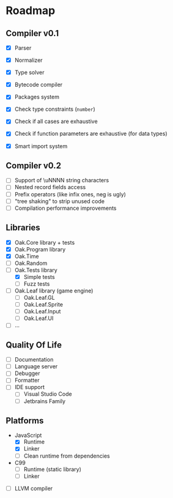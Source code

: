 # Roadmap

## Compiler v0.1
* [x] Parser
* [x] Normalizer
* [x] Type solver
* [x] Bytecode compiler
* [x] Packages system
* [x] Check type constraints (`number`)
* [x] Check if all cases are exhaustive
* [x] Check if function parameters are exhaustive (for data types)
* [x] Smart import system


## Compiler v0.2
* [ ] Support of \uNNNN string characters
* [ ] Nested record fields access
* [ ] Prefix operators (like infix ones, neg is ugly)
* [ ] "tree shaking" to strip unused code
* [ ] Compilation performance improvements
  
## Libraries
* [x] Oak.Core library + tests
* [x] Oak.Program library
* [x] Oak.Time
* [ ] Oak.Random
* [ ] Oak.Tests library
  * [x] Simple tests
  * [ ] Fuzz tests
* [ ] Oak.Leaf library (game engine)
  * [ ] Oak.Leaf.GL
  * [ ] Oak.Leaf.Sprite
  * [ ] Oak.Leaf.Input
  * [ ] Oak.Leaf.UI
* [ ] ...

## Quality Of Life
* [ ] Documentation
* [ ] Language server
* [ ] Debugger
* [ ] Formatter
* [ ] IDE support
  * [ ] Visual Studio Code
  * [ ] Jetbrains Family

## Platforms
* JavaScript
  * [x] Runtime
  * [x] Linker
  * [ ] Clean runtime from dependencies
* C99
  * [ ] Runtime (static library)
  * [ ] Linker
* [ ] LLVM compiler
